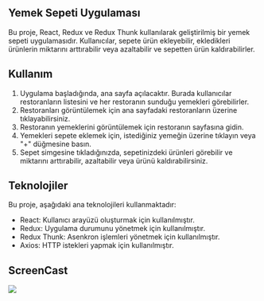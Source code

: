 ## Yemek Sepeti Uygulaması
Bu proje, React, Redux ve Redux Thunk kullanılarak geliştirilmiş bir yemek sepeti uygulamasıdır. Kullanıcılar, sepete ürün ekleyebilir, ekledikleri ürünlerin miktarını arttırabilir veya azaltabilir ve sepetten ürün kaldırabilirler.

## Kullanım
1. Uygulama başladığında, ana sayfa açılacaktır. Burada kullanıcılar restoranların listesini ve her restoranın sunduğu yemekleri görebilirler.
2. Restoranları görüntülemek için ana sayfadaki restoranların üzerine tıklayabilirsiniz.
3. Restoranın yemeklerini görüntülemek için restoranın sayfasına gidin.
4. Yemekleri sepete eklemek için, istediğiniz yemeğin üzerine tıklayın veya "+" düğmesine basın.
5. Sepet simgesine tıkladığınızda, sepetinizdeki ürünleri görebilir ve miktarını arttırabilir, azaltabilir veya ürünü kaldırabilirsiniz.

## Teknolojiler
Bu proje, aşağıdaki ana teknolojileri kullanmaktadır:

- React: Kullanıcı arayüzü oluşturmak için kullanılmıştır.
- Redux: Uygulama durumunu yönetmek için kullanılmıştır.
- Redux Thunk: Asenkron işlemleri yönetmek için kullanılmıştır.
- Axios: HTTP istekleri yapmak için kullanılmıştır.

## ScreenCast
<img src="screen.gif">